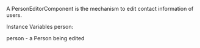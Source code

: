 A PersonEditorComponent is the mechanism to edit contact information of users.

Instance Variables
	person:		<Person>

person
	- a Person being edited
